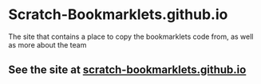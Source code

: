 # Scratch-Bookmarklets.github.io
The site that contains a place to copy the bookmarklets code from, as well as more about the team

## See the site at [scratch-bookmarklets.github.io](https://scratch-bookmarklets.github.io)
